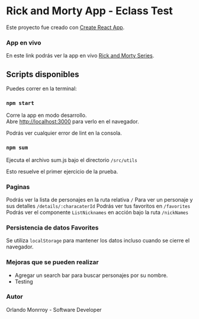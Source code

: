 # Rick and Morty App - Eclass Test

Este proyecto fue creado con [Create React App](https://github.com/facebook/create-react-app).

### App en vivo 

En este link podrás ver la app en vivo [Rick and Morty Series](https://e-class-test-lilac.vercel.app/).

## Scripts disponibles

Puedes correr en la terminal:

### `npm start`

Corre la app en modo desarrollo.\
Abre [http://localhost:3000](http://localhost:3000) para verlo en el navegador.

Podrás ver cualquier error de lint en la consola.

### `npm sum`

Ejecuta el archivo sum.js bajo el directorio `/src/utils`

Esto resuelve el primer ejercicio de la prueba. 

### Paginas 

Podrás ver la lista de personajes en la ruta relativa `/`
Para ver un personaje y sus detalles `/details/:characaterId`
Podrás ver tus favoritos en `/favorites`
Podrás ver el componente `ListNicknames` en acción bajo la ruta `/nickNames`

### Persistencia de datos Favorites

Se utiliza  `localStorage` para mantener los datos incluso cuando se cierre el navegador. 

### Mejoras que se pueden realizar

- Agregar un search bar para buscar personajes por su nombre.
- Testing

### Autor
Orlando Monrroy - Software Developer 
